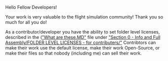 Hello Fellow Developers!

Your work is very valuable to the flight simulation community! Thank you so much for all you do!

As a contributor/developer you have the ability to set folder level licenses, described in the (["What are these.MD"](https://github.com/CaptainBobSim/The-Cessna-172-Project-V3/blob/main/Section%200%20-%20Info%20and%20Full%20Assembly/FOLDER%20LEVEL%20LICENSES%20-%20for%20contributers/What%20are%20these.MD) file under ["Section 0 - Info and Full Assembly/FOLDER LEVEL LICENSES - for contributers/"]([https://github.com/CaptainBobSim/The-Cessna-172-Project-V3/tree/main/Section%200%20-%20Info%20and%20Full%20Assembly/FOLDER%20LEVEL%20LICENSES%20-%20for%20contributers)
Contribtors can make their work use the default license, make their work Open-Source, or make their files so that nobody (including me) can sell their work.

